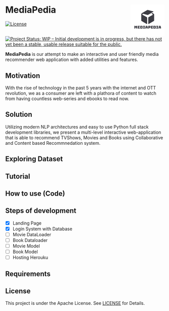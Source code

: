 # MediaPedia <img align = "right" height = "100" src = "assets/logo.png">
[![License](https://img.shields.io/badge/License-Apache%202.0-blue.svg)](https://opensource.org/licenses/Apache-2.0)
[![Project Status: WIP – Initial development is in progress, but there has not yet been a stable, usable release suitable for the public.](https://www.repostatus.org/badges/latest/wip.svg)](https://www.repostatus.org/#wip)
<br>

**MediaPedia** is our attempt to make an interactive and user friendly media recommender web application with added utilities and features.

## Motivation
With the rise of technology in the past 5 years with the internet and OTT revolution, we as a consumer are left with a plathora of content to watch from having countless web-series and ebooks to read now.

## Solution
Utilizing modern NLP architectures and easy to use Python full stack development libraries, we present a multi-level interactive web-application that is able to recommend TVShows, Movies and Books using Collaborative and Content based Recommnedation system.

## Exploring Dataset

## Tutorial

## How to use (Code)

## Steps of development
- [x] Landing Page
- [x] Login System with Database
- [ ] Movie DataLoader
- [ ] Book Dataloader
- [ ] Movie Model
- [ ] Book Model
- [ ] Hosting Herouku

## Requirements

## License 
This project is under the Apache License. See [LICENSE](LICENSE) for Details.
